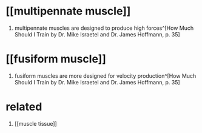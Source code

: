 # [[multipennate muscle]]
1. multipennate muscles are designed to produce high forces^[How Much Should I Train by Dr. Mike Israetel and Dr. James Hoffmann, p. 35]

# [[fusiform muscle]]
1. fusiform muscles are more designed for velocity production^[How Much Should I Train by Dr. Mike Israetel and Dr. James Hoffmann, p. 35]

# related
1. [[muscle tissue]]
